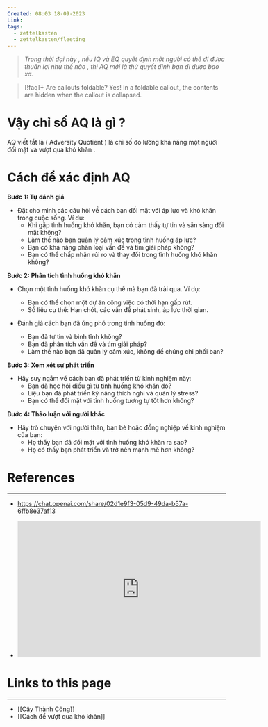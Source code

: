 ```yaml
---
Created: 08:03 18-09-2023
Link: 
tags:
  - zettelkasten
  - zettelkasten/fleeting
---
```

>*Trong thời đại này , nếu IQ và EQ quyết định một người có thể đi được thuận lợi như thế nào , thì AQ mới là thứ quyết định bạn đi được bao xa.*

> [!faq]+ Are callouts foldable?
> Yes! In a foldable callout, the contents are hidden when the callout is collapsed.


# Vậy chỉ số AQ là gì ?
AQ viết tắt là ( Adversity Quotient ) là chỉ số đo lường khả năng một người đối mặt và vượt qua khó khăn .


# Cách để xác định AQ

**Bước 1: Tự đánh giá**

- Đặt cho mình các câu hỏi về cách bạn đối mặt với áp lực và khó khăn trong cuộc sống. Ví dụ:
    - Khi gặp tình huống khó khăn, bạn có cảm thấy tự tin và sẵn sàng đối mặt không?
    - Làm thế nào bạn quản lý cảm xúc trong tình huống áp lực?
    - Bạn có khả năng phân loại vấn đề và tìm giải pháp không?
    - Bạn có thể chấp nhận rủi ro và thay đổi trong tình huống khó khăn không?

**Bước 2: Phân tích tình huống khó khăn**

- Chọn một tình huống khó khăn cụ thể mà bạn đã trải qua. Ví dụ:
    - Bạn có thể chọn một dự án công việc có thời hạn gấp rút.
    - Số liệu cụ thể: Hạn chót, các vấn đề phát sinh, áp lực thời gian.

- Đánh giá cách bạn đã ứng phó trong tình huống đó:
    
    - Bạn đã tự tin và bình tĩnh không?
    - Bạn đã phân tích vấn đề và tìm giải pháp?
    - Làm thế nào bạn đã quản lý cảm xúc, không để chúng chi phối bạn?

**Bước 3: Xem xét sự phát triển**

- Hãy suy ngẫm về cách bạn đã phát triển từ kinh nghiệm này:
    - Bạn đã học hỏi điều gì từ tình huống khó khăn đó?
    - Liệu bạn đã phát triển kỹ năng thích nghi và quản lý stress?
    - Bạn có thể đối mặt với tình huống tương tự tốt hơn không?

**Bước 4: Thảo luận với người khác**

- Hãy trò chuyện với người thân, bạn bè hoặc đồng nghiệp về kinh nghiệm của bạn:
    - Họ thấy bạn đã đối mặt với tình huống khó khăn ra sao?
    - Họ có thấy bạn phát triển và trở nên mạnh mẽ hơn không?
# References
---
- https://chat.openai.com/share/02d1e9f3-05d9-49da-b57a-6ffb8e37af13

- <iframe width="560" height="315" src="https://www.youtube.com/embed/mEENtaWcW4s?si=BCwi-kaG-nobE7e2" title="YouTube video player" frameborder="0" allow="accelerometer; autoplay; clipboard-write; encrypted-media; gyroscope; picture-in-picture; web-share" allowfullscreen></iframe>

# Links to this page
---

- [[Cây Thành Công]]
- [[Cách để vượt qua khó khăn]]